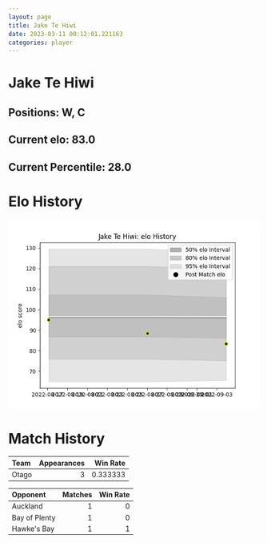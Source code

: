 ```yaml
---  
layout: page  
title: Jake Te Hiwi  
date: 2023-03-11 00:12:01.221163  
categories: player  
---
```

# Jake Te Hiwi

## Positions: W, C

## Current elo: 83.0

## Current Percentile: 28.0

# Elo History


![elo history](history_JakeTeHiwi.png)
# Match History


| Team   |   Appearances |   Win Rate |
|:-------|--------------:|-----------:|
| Otago  |             3 |   0.333333 |

| Opponent      |   Matches |   Win Rate |
|:--------------|----------:|-----------:|
| Auckland      |         1 |          0 |
| Bay of Plenty |         1 |          0 |
| Hawke's Bay   |         1 |          1 |